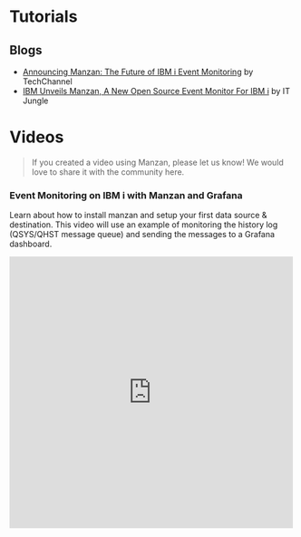 # Tutorials

## Blogs

- [Announcing Manzan: The Future of IBM i Event Monitoring](https://techchannel.com/open-source/announcing-manzan-the-future-of-ibm-i-event-monitoring/) by TechChannel
- [IBM Unveils Manzan, A New Open Source Event Monitor For IBM i](https://www.itjungle.com/2025/05/05/ibm-unveils-manzan-a-new-open-source-event-monitor-for-ibm-i/) by IT Jungle

# Videos

> If you created a video using Manzan, please let us know! We would love to share it with the community here.

### Event Monitoring on IBM i with Manzan and Grafana

Learn about how to install manzan and setup your first data source & destination. This video will use an example of monitoring the history log (QSYS/QHST message queue) and sending the messages to a Grafana dashboard.

<iframe width="500" height="480" 
    src="https://www.youtube.com/embed/3XXjvkchCWc" 
    frameborder="0" 
    allow="accelerometer; autoplay; clipboard-write; encrypted-media; gyroscope; picture-in-picture" 
    allowfullscreen>
</iframe>